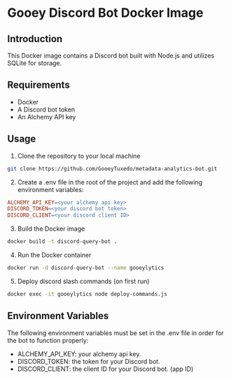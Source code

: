 # Gooey Discord Bot Docker Image

## Introduction

This Docker image contains a Discord bot built with Node.js and utilizes SQLite for storage.

## Requirements

- Docker
- A Discord bot token
- An Alchemy API key

## Usage

1. Clone the repository to your local machine

```bash
git clone https://github.com/GooeyTuxedo/metadata-analytics-bot.git
```

2. Create a .env file in the root of the project and add the following environment variables:

```makefile
ALCHEMY_API_KEY=<your alchemy api key>
DISCORD_TOKEN=<your discord bot token>
DISCORD_CLIENT=<your discord client ID>
```

3. Build the Docker image

```bash
docker build -t discord-query-bot .
```

4. Run the Docker container

```bash
docker run -d discord-query-bot --name gooeylytics
```

5. Deploy discord slash commands (on first run)

```bash
docker exec -it gooeylytics node deploy-commands.js
```

## Environment Variables

The following environment variables must be set in the .env file in order for the bot to function properly:

- ALCHEMY_API_KEY: your alchemy api key.
- DISCORD_TOKEN: the token for your Discord bot.
- DISCORD_CLIENT: the client ID for your Discord bot. (app ID)